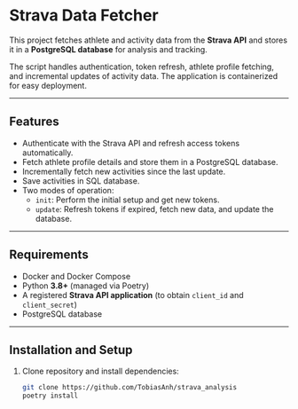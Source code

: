 # Strava Data Fetcher

This project fetches athlete and activity data from the **Strava API** and stores it in a **PostgreSQL database** for analysis and tracking.  

The script handles authentication, token refresh, athlete profile fetching, and incremental updates of activity data. The application is containerized for easy deployment.

---

## Features
- Authenticate with the Strava API and refresh access tokens automatically.  
- Fetch athlete profile details and store them in a PostgreSQL database.  
- Incrementally fetch new activities since the last update.  
- Save activities in SQL database.  
- Two modes of operation:
  - `init`: Perform the initial setup and get new tokens.  
  - `update`: Refresh tokens if expired, fetch new data, and update the database.  

---

## Requirements

- Docker and Docker Compose
- Python **3.8+** (managed via Poetry)
- A registered **Strava API application** (to obtain `client_id` and `client_secret`)
- PostgreSQL database

---

## Installation and Setup

1. Clone repository and install dependencies:
   ```bash
   git clone https://github.com/TobiasAnh/strava_analysis
   poetry install

   
